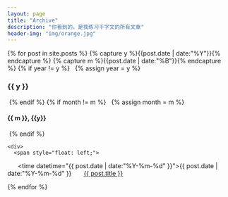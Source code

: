 ```yaml
---
layout: page
title: "Archive"
description: "你看到的，是我练习千字文的所有文章"
header-img: "img/orange.jpg"
---
```


<div>
{% for post in site.posts %}
  {% capture y %}{{post.date | date:"%Y"}}{% endcapture %}
  {% capture m %}{{post.date | date:"%B"}}{% endcapture %}
  {% if year != y %}
   {% assign year = y %}
   <h3 class="subsection" href="#{{ y }}"><a id="{{ y }}">{{ y }}</a></h3>
  {% endif %}
  {% if month != m %}
   {% assign month = m %}
   <h4 class="subsection" href="#{{ m }}-{{ y }}"><a id="{{ m }}-{{ y }}">{{ m }}, {{y}}</a></h4>
  {% endif %}

    <div>
      <span style="float: left;">
        <time datetime="{{ post.date | date:"%Y-%m-%d" }}">{{ post.date | date:"%Y-%m-%d" }}</time>
        <a href="{{ post.url }}" title="{{ post.title }}">{{ post.title }}</a>
      </span>
    </div>
    <div style="clear: both;"></div>
{% endfor %}
</div>
